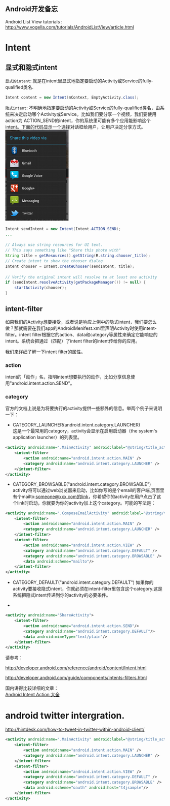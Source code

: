 Android开发备忘
--------

Android List View tutorials : http://www.vogella.com/tutorials/AndroidListView/article.html


# Intent 

## 显式和隐式intent    

`显式的intent`: 就是在intent里显式地指定要启动的Activity或Service的fully-qualified类名.
``` java
Intent content = new Intent(mContext, EmptyActivity.class);
```

`隐式intent`: 不明确地指定要启动的Activity或Service的fully-qualified类名，由系统来决定启动哪个Activity或Service。比如我们要分享一个视频，我们要使用action为 ACTION_SEND的intent，你的系统里可能有多个应用能影响这个intent。下面的代码显示一个选择对话框给用户，让用户决定分享方式。
![选择应用](images/intent-chooser.png "选择应用")

```java
Intent sendIntent = new Intent(Intent.ACTION_SEND);
...

// Always use string resources for UI text.
// This says something like "Share this photo with"
String title = getResources().getString(R.string.chooser_title);
// Create intent to show the chooser dialog
Intent chooser = Intent.createChooser(sendIntent, title);

// Verify the original intent will resolve to at least one activity
if (sendIntent.resolveActivity(getPackageManager()) != null) {
    startActivity(chooser);
}
```

## intent-filter
如果我们的Activity想要接受，或者说是响应上例中的隐式intent，我们要怎么做？那就需要在我们app的AndroidMenifest.xml里声明Activity时使用intent-filter。intent filter根据它的action、data和category等属性来确定它能响应的intent。系统会把通过（匹配）了intent filter的intent传给你的应用。


我们来详细了解一下intent filter的属性。

### action
intent的「动作」名，指明intent想要执行的动作，比如分享信息使用"android.intent.action.SEND"。


### category
官方的文档上说是为将要执行的activity提供一些额外的信息。举两个例子来说明一下：    
* CATEGORY_LAUNCHER(android.intent.category.LAUNCHER)     
这是一个最常用的category，activity会显示在启用启动器（the system's application launcher）的列表里。  
```xml
<activity android:name=".MainActivity" android:label="@string/title_activity_main" >
    <intent-filter>
        <action android:name="android.intent.action.MAIN" />
        <category android:name="android.intent.category.LAUNCHER" />
    </intent-filter>
</activity>
```

* CATEGORY_BROWSABLE("android.intent.category.BROWSABLE")    
activity将可以通过web浏览器来启动，比如你写的是个email的客户端,页面里有个mailto:someone@xxx.com的link，你希望你的activity在用户点击了这个link时启动，你就要为你的activity加上这个category。可能的写法是：
```xml
<activity android:name=".ComposeEmailActivity" android:label="@string/title_activity_compose_email" >
    <intent-filter>
        <action android:name="android.intent.action.MAIN" />
        <category android:name="android.intent.category.LAUNCHER" />
    </intent-filter>
    <intent-filter>
        <action android:name="android.intent.action.VIEW" />
        <category android:name="android.intent.category.DEFAULT" />
        <category android:name="android.intent.category.BROWSABLE" />
        <data android:scheme="mailto"/>
    </intent-filter>
</activity>
```

* CATEGORY_DEFAULT("android.intent.category.DEFAULT")
如果你的activity要接收隐式intent，你就必须在intent-filter里包含这个category.这是系统把隐式intent传递到你的activity的必要条件。


*

```xml
<activity android:name="ShareActivity">
    <intent-filter>
        <action android:name="android.intent.action.SEND"/>
        <category android:name="android.intent.category.DEFAULT"/>
        <data android:mimeType="text/plain"/>
    </intent-filter>
</activity>
```
请参考：   

http://developer.android.com/reference/android/content/Intent.html

http://developer.android.com/guide/components/intents-filters.html

国内讲得比较详细的文章：      
[Android Intent Action 大全](http://blog.csdn.net/ithomer/article/details/8242471)

# android twitter intergration.

http://hintdesk.com/how-to-tweet-in-twitter-within-android-client/

```xml
<activity android:name=".MainActivity" android:label="@string/title_activity_main" >
    <intent-filter>
        <action android:name="android.intent.action.MAIN" />
        <category android:name="android.intent.category.LAUNCHER" />
    </intent-filter>
    <intent-filter>
        <action android:name="android.intent.action.VIEW" />
        <category android:name="android.intent.category.DEFAULT" />
        <category android:name="android.intent.category.BROWSABLE" />
        <data android:scheme="oauth" android:host="t4jsample"/>
    </intent-filter>
</activity>
```
